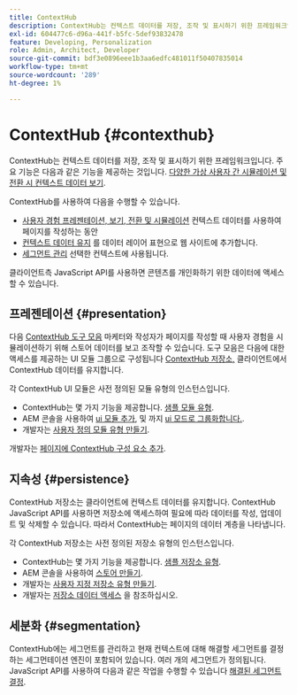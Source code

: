 ```yaml
---
title: ContextHub
description: ContextHub는 컨텍스트 데이터를 저장, 조작 및 표시하기 위한 프레임워크입니다
exl-id: 604477c6-d96a-441f-b5fc-5def93832478
feature: Developing, Personalization
role: Admin, Architect, Developer
source-git-commit: bdf3e0896eee1b3aa6edfc481011f50407835014
workflow-type: tm+mt
source-wordcount: '289'
ht-degree: 1%

---
```


# ContextHub {#contexthub}

ContextHub는 컨텍스트 데이터를 저장, 조작 및 표시하기 위한 프레임워크입니다. 주요 기능은 다음과 같은 기능을 제공하는 것입니다. [다양한 가상 사용자 간 시뮬레이션 및 전환 시 컨텍스트 데이터 보기](/help/sites-cloud/authoring/personalization/contexthub.md).

ContextHub를 사용하여 다음을 수행할 수 있습니다.

* [사용자 경험 프레젠테이션, 보기, 전환 및 시뮬레이션](#presentation) 컨텍스트 데이터를 사용하여 페이지를 작성하는 동안
* [컨텍스트 데이터 유지](#persistence) 를 데이터 레이어 표현으로 웹 사이트에 추가합니다.
* [세그먼트 관리](#segmentation) 선택한 컨텍스트에 사용됩니다.

클라이언트측 JavaScript API를 사용하면 콘텐츠를 개인화하기 위한 데이터에 액세스할 수 있습니다.

## 프레젠테이션 {#presentation}

다음 [ContextHub 도구 모음](/help/sites-cloud/authoring/personalization/contexthub.md) 마케터와 작성자가 페이지를 작성할 때 사용자 경험을 시뮬레이션하기 위해 스토어 데이터를 보고 조작할 수 있습니다. 도구 모음은 다음에 대한 액세스를 제공하는 UI 모듈 그룹으로 구성됩니다 [ContextHub 저장소,](#persistence) 클라이언트에서 ContextHub 데이터를 유지합니다.

각 ContextHub UI 모듈은 사전 정의된 모듈 유형의 인스턴스입니다.

* ContextHub는 몇 가지 기능을 제공합니다. [샘플 모듈 유형](sample-modules.md).
* AEM 콘솔을 사용하여 [ui 모듈 추가](configuring-contexthub.md#adding-a-ui-module), 및 까지 [ui 모드로 그룹화합니다.](configuring-contexthub.md#adding-a-ui-mode).
* 개발자는 [사용자 정의 모듈 유형 만들기](extending-contexthub.md#creating-contexthub-ui-module-types).

개발자는 [페이지에 ContextHub 구성 요소 추가](configuring-contexthub.md).

## 지속성 {#persistence}

ContextHub 저장소는 클라이언트에 컨텍스트 데이터를 유지합니다. ContextHub JavaScript API를 사용하면 저장소에 액세스하여 필요에 따라 데이터를 작성, 업데이트 및 삭제할 수 있습니다. 따라서 ContextHub는 페이지의 데이터 계층을 나타냅니다.

각 ContextHub 저장소는 사전 정의된 저장소 유형의 인스턴스입니다.

* ContextHub는 몇 가지 기능을 제공합니다. [샘플 저장소 유형](sample-stores.md).
* AEM 콘솔을 사용하여 [스토어 만들기](configuring-contexthub.md#creating-a-contexthub-store).
* 개발자는 [사용자 지정 저장소 유형 만들기](extending-contexthub.md#creating-custom-store-candidates).
* 개발자는 [저장소 데이터 액세스](adding-contexthub.md#interacting-with-contexthub-stores) 을 참조하십시오.

## 세분화 {#segmentation}

ContextHub에는 세그먼트를 관리하고 현재 컨텍스트에 대해 해결할 세그먼트를 결정하는 세그먼테이션 엔진이 포함되어 있습니다. 여러 개의 세그먼트가 정의됩니다. JavaScript API를 사용하여 다음과 같은 작업을 수행할 수 있습니다 [해결된 세그먼트 결정](adding-contexthub.md#determining-resolved-contexthub-segments).
